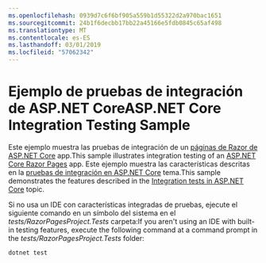 ```yaml
---
ms.openlocfilehash: 0939d7c6f6bf905a559b1d55322d2a970bac1651
ms.sourcegitcommit: 24b1f6decbb17bb22a45166e5fdb0845c65af498
ms.translationtype: MT
ms.contentlocale: es-ES
ms.lasthandoff: 03/01/2019
ms.locfileid: "57062342"
---
```

# <a name="aspnet-core-integration-testing-sample"></a><span data-ttu-id="bb490-101">Ejemplo de pruebas de integración de ASP.NET Core</span><span class="sxs-lookup"><span data-stu-id="bb490-101">ASP.NET Core Integration Testing Sample</span></span>

<span data-ttu-id="bb490-102">Este ejemplo muestra las pruebas de integración de un [páginas de Razor de ASP.NET Core](https://docs.microsoft.com/aspnet/core/mvc/razor-pages) app.</span><span class="sxs-lookup"><span data-stu-id="bb490-102">This sample illustrates integration testing of an [ASP.NET Core Razor Pages](https://docs.microsoft.com/aspnet/core/mvc/razor-pages) app.</span></span> <span data-ttu-id="bb490-103">Este ejemplo muestra las características descritas en la [pruebas de integración en ASP.NET Core](https://docs.microsoft.com/aspnet/core/test/integration-tests) tema.</span><span class="sxs-lookup"><span data-stu-id="bb490-103">This sample demonstrates the features described in the [Integration tests in ASP.NET Core](https://docs.microsoft.com/aspnet/core/test/integration-tests) topic.</span></span>

<span data-ttu-id="bb490-104">Si no usa un IDE con características integradas de pruebas, ejecute el siguiente comando en un símbolo del sistema en el *tests/RazorPagesProject.Tests* carpeta:</span><span class="sxs-lookup"><span data-stu-id="bb490-104">If you aren't using an IDE with built-in testing features, execute the following command at a command prompt in the *tests/RazorPagesProject.Tests* folder:</span></span>

```console
dotnet test
```
